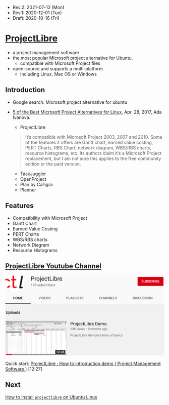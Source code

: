 * Rev.2: 2021-07-12 (Mon)
* Rev.1: 2020-12-01 (Tue)
* Draft: 2020-10-16 (Fri)

# [ProjectLibre](https://www.projectlibre.com/)
* a project management software 
* the most popular Microsoft project alternative for Ubuntu.
  * compatible with Microsoft Project files
* open-source and supports a multi-platform 
  * including Linux, Mac OS or Windows

## Introduction

* Google search: Microsoft project alternative for ubuntu
* [5 of the Best Microsoft Project Alternatives for Linux](https://www.maketecheasier.com/microsoft-project-alternatives-for-linux/), Apr. 28, 2017, Ada Ivanova.
  
  * ProjectLibre
  
  > It’s compatible with Microsoft Project 2003, 2007 and 2010. Some of the features it offers are Gantt chart, earned value costing, PERT Charts, RBS Chart, network diagram, WBS/RBS charts, resource histograms, etc. Its authors claim it’s a Microsoft Project replacement, but I am not sure this applies to the free community edition or the paid version.
  
  * TaskJuggler
  * OpenProject
  * Plan by Calligra
  * Planner

## Features

- Compatibility with Microsoft Project
- Gantt Chart
- Earned Value Costing
- PERT Charts
- WBS/RBS charts
- Network Diagram
- Resource Histograms

## [ProjectLibre Youtube Channel](https://www.youtube.com/channel/UCpvll2xkdgLkj9cWQ2hm4PA)

<img src='images/ProjectLibre-Youtube_channel.png'>

Quick start: [ProjectLibre : How to introduction demo ( Project Management Software )](https://youtu.be/9xwR4JCBaIU) [12:27]

## Next

[How to Install `projectlibre` on Ubuntu Linux](INSTALL-ubuntu.md)

